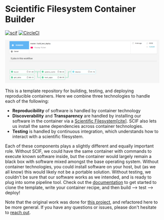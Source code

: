 # Scientific Filesystem Container Builder

[![scif](https://img.shields.io/badge/filesystem-scientific-green.svg?style=for-the-badge)](https://sci-f.github.io)
[![CircleCI](https://circleci.com/gh/sci-f/builder.svg?style=svg)](https://circleci.com/gh/sci-f/builder)

![docs/assets/img/circle.png](docs/assets/img/circle.png)

This is a template repository for building, testing, and deploying reproducible containers.
Here we combine three technologies to handle each of the following:

 - **Reproducibility** of software is handled by container technology
 - **Discoverability** and **Transparency** are handled by installing our software in the container via a [Scientific Filesystem](https://sci-f.github.io)[[cite](https://academic.oup.com/gigascience/article/7/5/giy023/4931737#116684246)]. SCIF also lets us install the same dependencies across container technologies.
 - **Testing** is handled by continuous integration, which understands how to interact with a scientific filesystem.

Each of these components plays a slightly different and equally important role. Without SCIF, we could have the same container with commands to execute known software inside, but the container would largely remain a black box with software mixed amongst the base operating system. Without container technologies, you could install software on your host, but (as we all know) this would likely not be a portable solution. Without testing, we couldn't be sure that our software works as we intended, and is ready to plug into some pipeline tool. Check out the [documentation](https://sci-f.github.io/builder) to get started to clone the template, write your container recipe, and then build --> test --> deploy!

Note that the original work was done for [this project](https://www.github.com/vsoch/example.scif), and refactored here to be more general. If you have any questions or issues, please don't hesitate to [reach out](https://www.github.com/vsoch/example.scif/issues).
